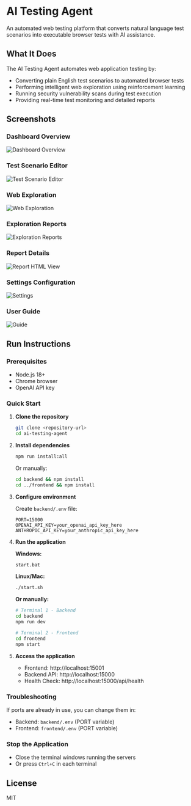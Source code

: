 # AI Testing Agent

An automated web testing platform that converts natural language test scenarios into executable browser tests with AI assistance.

## What It Does

The AI Testing Agent automates web application testing by:
- Converting plain English test scenarios to automated browser tests
- Performing intelligent web exploration using reinforcement learning
- Running security vulnerability scans during test execution
- Providing real-time test monitoring and detailed reports

## Screenshots

### Dashboard Overview
![Dashboard Overview](images/Dashboard_Overview.png)

### Test Scenario Editor
![Test Scenario Editor](images/Test%20Scenario%20Editor.png)

### Web Exploration
![Web Exploration](images/Web%20Exploration.png)

### Exploration Reports
![Exploration Reports](images/Exploration%20Reports_ALL.png)

### Report Details
![Report HTML View](images/Exploration%20Report%20html.png)

### Settings Configuration
![Settings](images/Settings.png)

### User Guide
![Guide](images/Guide.png)

## Run Instructions

### Prerequisites
- Node.js 18+
- Chrome browser
- OpenAI API key

### Quick Start

1. **Clone the repository**
   ```bash
   git clone <repository-url>
   cd ai-testing-agent
   ```

2. **Install dependencies**
   ```bash
   npm run install:all
   ```
   Or manually:
   ```bash
   cd backend && npm install
   cd ../frontend && npm install
   ```

3. **Configure environment**

   Create `backend/.env` file:
   ```env
   PORT=15000
   OPENAI_API_KEY=your_openai_api_key_here
   ANTHROPIC_API_KEY=your_anthropic_api_key_here
   ```

4. **Run the application**

   **Windows:**
   ```bash
   start.bat
   ```

   **Linux/Mac:**
   ```bash
   ./start.sh
   ```

   **Or manually:**
   ```bash
   # Terminal 1 - Backend
   cd backend
   npm run dev

   # Terminal 2 - Frontend
   cd frontend
   npm start
   ```

5. **Access the application**
   - Frontend: http://localhost:15001
   - Backend API: http://localhost:15000
   - Health Check: http://localhost:15000/api/health

### Troubleshooting

If ports are already in use, you can change them in:
- Backend: `backend/.env` (PORT variable)
- Frontend: `frontend/.env` (PORT variable)

### Stop the Application

- Close the terminal windows running the servers
- Or press `Ctrl+C` in each terminal

## License

MIT